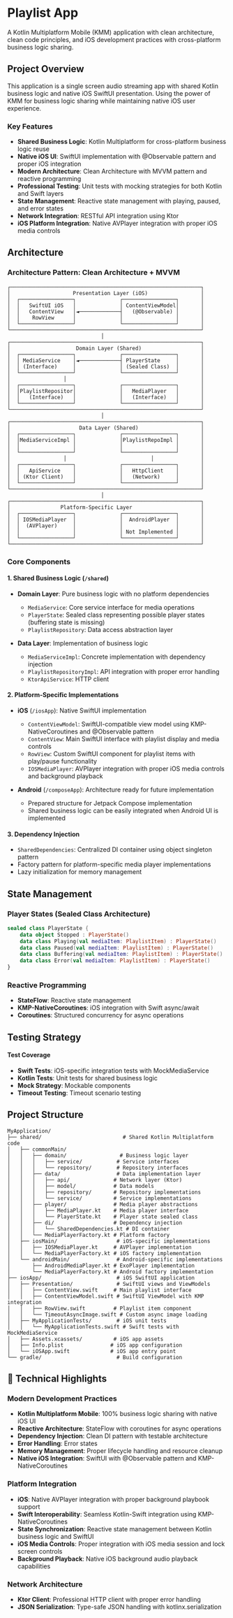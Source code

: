 # Playlist App

A Kotlin Multiplatform Mobile (KMM) application with clean architecture, clean code principles, and iOS development practices with cross-platform business logic sharing.

## Project Overview

This application is a single screen audio streaming app with shared Kotlin business logic and native iOS SwiftUI presentation. Using the power of KMM for business logic sharing while maintaining native iOS user experience.

### Key Features

- **Shared Business Logic**: Kotlin Multiplatform for cross-platform business logic reuse
- **Native iOS UI**: SwiftUI implementation with @Observable pattern and proper iOS integration
- **Modern Architecture**: Clean Architecture with MVVM pattern and reactive programming
- **Professional Testing**: Unit tests with mocking strategies for both Kotlin and Swift layers
- **State Management**: Reactive state management with playing, paused, and error states
- **Network Integration**: RESTful API integration using Ktor
- **iOS Platform Integration**: Native AVPlayer integration with proper iOS media controls

## Architecture

### Architecture Pattern: Clean Architecture + MVVM

```
┌─────────────────────────────────────────────────────────────┐
│                    Presentation Layer (iOS)                 │ 
│  ┌─────────────────┐              ┌─────────────────┐       │
│  │   SwiftUI iOS   │              │ ContentViewModel│       │
│  │   ContentView   │◄─────────────┤   (@Observable) │       │
│  │    RowView      │              │                 │       │
│  └─────────────────┘              └─────────────────┘       │
└─────────────────────────────────────────────────────────────┘
                              │
┌─────────────────────────────────────────────────────────────┐
│                     Domain Layer (Shared)                   │
│  ┌─────────────────┐              ┌─────────────────┐       │
│  │ MediaService    │◄─────────────┤ PlayerState     │       │
│  │ (Interface)     │              │ (Sealed Class)  │       │
│  └─────────────────┘              └─────────────────┘       │
│                 │                                           │
│  ┌─────────────────┐              ┌─────────────────┐       │
│  │PlaylistRepositor│              │   MediaPlayer   │       │
│  │   (Interface)   │              │   (Interface)   │       │
│  └─────────────────┘              └─────────────────┘       │
└─────────────────────────────────────────────────────────────┘
                              │
┌─────────────────────────────────────────────────────────────┐
│                      Data Layer (Shared)                    │
│  ┌─────────────────┐              ┌─────────────────┐       │
│  │MediaServiceImpl │              │PlaylistRepoImpl │       │
│  │                 │              │                 │       │
│  └─────────────────┘              └─────────────────┘       │
│                 │                           │               │
│  ┌─────────────────┐              ┌─────────────────┐       │
│  │   ApiService    │              │   HttpClient    │       │
│  │ (Ktor Client)   │              │   (Network)     │       │
│  └─────────────────┘              └─────────────────┘       │
└─────────────────────────────────────────────────────────────┘
                              │
┌─────────────────────────────────────────────────────────────┐
│                Platform-Specific Layer                      │
│  ┌─────────────────┐              ┌─────────────────┐       │
│  │ IOSMediaPlayer  │              │  AndroidPlayer  │       │
│  │  (AVPlayer)     │              │                 │       │
│  │                 │              │ Not Implemented │       │
│  └─────────────────┘              └─────────────────┘       │
└─────────────────────────────────────────────────────────────┘
```

### Core Components

#### 1. **Shared Business Logic** (`/shared`)
- **Domain Layer**: Pure business logic with no platform dependencies
  - `MediaService`: Core service interface for media operations
  - `PlayerState`: Sealed class representing possible player states (buffering state is missing)
  - `PlaylistRepository`: Data access abstraction layer
  
- **Data Layer**: Implementation of business logic
  - `MediaServiceImpl`: Concrete implementation with dependency injection
  - `PlaylistRepositoryImpl`: API integration with proper error handling
  - `KtorApiService`: HTTP client

#### 2. **Platform-Specific Implementations**
- **iOS** (`/iosApp`): Native SwiftUI implementation
  - `ContentViewModel`: SwiftUI-compatible view model using KMP-NativeCoroutines and @Observable pattern
  - `ContentView`: Main SwiftUI interface with playlist display and media controls
  - `RowView`: Custom SwiftUI component for playlist items with play/pause functionality
  - `IOSMediaPlayer`: AVPlayer integration with proper iOS media controls and background playback
  
- **Android** (`/composeApp`): Architecture ready for future implementation
  - Prepared structure for Jetpack Compose implementation
  - Shared business logic can be easily integrated when Android UI is implemented

#### 3. **Dependency Injection**
- `SharedDependencies`: Centralized DI container using object singleton pattern
- Factory pattern for platform-specific media player implementations
- Lazy initialization for memory management

## State Management

### Player States (Sealed Class Architecture)
```kotlin
sealed class PlayerState {
    data object Stopped : PlayerState()
    data class Playing(val mediaItem: PlaylistItem) : PlayerState()
    data class Paused(val mediaItem: PlaylistItem) : PlayerState()
    data class Buffering(val mediaItem: PlaylistItem) : PlayerState()
    data class Error(val mediaItem: PlaylistItem) : PlayerState()
}
```

### Reactive Programming
- **StateFlow**: Reactive state management
- **KMP-NativeCoroutines**: iOS integration with Swift async/await
- **Coroutines**: Structured concurrency for async operations

## Testing Strategy

#### Test Coverage
- **Swift Tests**: iOS-specific integration tests with MockMediaService
- **Kotlin Tests**: Unit tests for shared business logic
- **Mock Strategy**: Mockable components
- **Timeout Testing**: Timeout scenario testing

## Project Structure

```
MyApplication/
├── shared/                          # Shared Kotlin Multiplatform code
│   ├── commonMain/
│   │   ├── domain/                 # Business logic layer
│   │   │   ├── service/           # Service interfaces
│   │   │   └── repository/        # Repository interfaces
│   │   ├── data/                  # Data implementation layer
│   │   │   ├── api/              # Network layer (Ktor)
│   │   │   ├── model/            # Data models
│   │   │   ├── repository/       # Repository implementations
│   │   │   └── service/          # Service implementations
│   │   ├── player/               # Media player abstractions
│   │   │   ├── MediaPlayer.kt    # Media player interface
│   │   │   └── PlayerState.kt    # Player state sealed class
│   │   ├── di/                   # Dependency injection
│   │   │   └── SharedDependencies.kt # DI container
│   │   └── MediaPlayerFactory.kt # Platform factory
│   ├── iosMain/                   # iOS-specific implementations
│   │   ├── IOSMediaPlayer.kt     # AVPlayer implementation
│   │   └── MediaPlayerFactory.kt # iOS factory implementation
│   └── androidMain/               # Android-specific implementations
│       ├── AndroidMediaPlayer.kt # ExoPlayer implementation  
│       └── MediaPlayerFactory.kt # Android factory implementation
├── iosApp/                        # iOS SwiftUI application
│   ├── Presentation/              # SwiftUI views and ViewModels
│   │   ├── ContentView.swift     # Main playlist interface
│   │   ├── ContentViewModel.swift # SwiftUI ViewModel with KMP integration
│   │   ├── RowView.swift         # Playlist item component
│   │   └── TimeoutAsyncImage.swift # Custom async image loading
│   ├── MyApplicationTests/        # iOS unit tests
│   │   └── MyApplicationTests.swift # Swift tests with MockMediaService
│   ├── Assets.xcassets/          # iOS app assets
│   ├── Info.plist               # iOS app configuration
│   └── iOSApp.swift             # iOS app entry point
└── gradle/                        # Build configuration
```

## 🔧 Technical Highlights

### Modern Development Practices
- **Kotlin Multiplatform Mobile**: 100% business logic sharing with native iOS UI
- **Reactive Architecture**: StateFlow with coroutines for async operations
- **Dependency Injection**: Clean DI pattern with testable architecture
- **Error Handling**: Error states
- **Memory Management**: Proper lifecycle handling and resource cleanup
- **Native iOS Integration**: SwiftUI with @Observable pattern and KMP-NativeCoroutines

### Platform Integration
- **iOS**: Native AVPlayer integration with proper background playbook support
- **Swift Interoperability**: Seamless Kotlin-Swift integration using KMP-NativeCoroutines
- **State Synchronization**: Reactive state management between Kotlin business logic and SwiftUI
- **iOS Media Controls**: Proper integration with iOS media session and lock screen controls
- **Background Playback**: Native iOS background audio playback capabilities

### Network Architecture
- **Ktor Client**: Professional HTTP client with proper error handling
- **JSON Serialization**: Type-safe JSON handling with kotlinx.serialization

